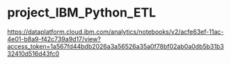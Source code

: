 # project_IBM_Python_ETL

https://dataplatform.cloud.ibm.com/analytics/notebooks/v2/acfe63ef-11ac-4e01-b8a9-f42c739a9d17/view?access_token=1a567fd44bdb2026a3a56526a35a0f78bf02ab0a0db5b31b332410d516d43fc0
